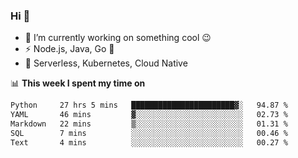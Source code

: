 ### Hi 👋

<!--
**nodejh/nodejh** is a ✨ _special_ ✨ repository because its `README.md` (this file) appears on your GitHub profile.

Here are some ideas to get you started:

- 🔭 I’m currently working on ...
- 🌱 I’m currently learning ...
- 👯 I’m looking to collaborate on ...
- 🤔 I’m looking for help with ...
- 💬 Ask me about ...
- 📫 How to reach me: ...
- 😄 Pronouns: ...
- ⚡ Fun fact: ...
-->

- 🔭 I’m currently working on something cool :wink:
- ⚡ Node.js, Java, Go :thought_balloon:
- 🤖 Serverless, Kubernetes, Cloud Native

📊 **This week I spent my time on**

<!--START_SECTION:waka-->

```txt
Python     27 hrs 5 mins   ███████████████████████▓░   94.87 %
YAML       46 mins         ▓░░░░░░░░░░░░░░░░░░░░░░░░   02.73 %
Markdown   22 mins         ▒░░░░░░░░░░░░░░░░░░░░░░░░   01.31 %
SQL        7 mins          ░░░░░░░░░░░░░░░░░░░░░░░░░   00.46 %
Text       4 mins          ░░░░░░░░░░░░░░░░░░░░░░░░░   00.27 %
```

<!--END_SECTION:waka-->


<!--
:traffic_light: **Visitors**

![visitors](https://visitor-badge.glitch.me/badge?page_id=nodejh.nodejh)
-->
